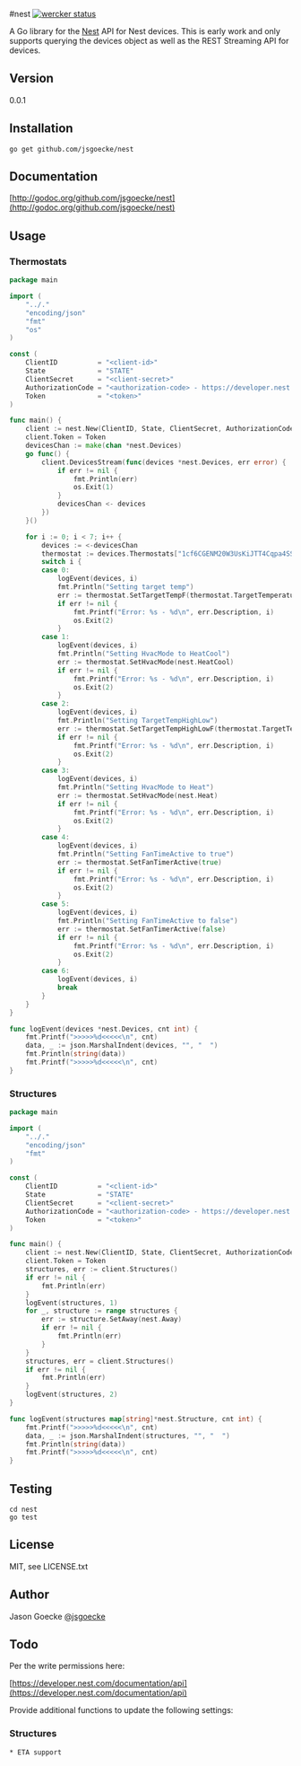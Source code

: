 #nest
[![wercker status](https://app.wercker.com/status/a37e2a527c0d8174a905afc388e46157/m "wercker status")](https://app.wercker.com/project/bykey/a37e2a527c0d8174a905afc388e46157)

A Go library for the [Nest](http://developer.nest.com) API for Nest devices. This is early work and only supports querying the devices object as well as the REST Streaming API for devices.

## Version

0.0.1

## Installation

	go get github.com/jsgoecke/nest

## Documentation

[http://godoc.org/github.com/jsgoecke/nest](http://godoc.org/github.com/jsgoecke/nest)

## Usage

### Thermostats

```go
package main

import (
	"../."
	"encoding/json"
	"fmt"
	"os"
)

const (
	ClientID          = "<client-id>"
	State             = "STATE"
	ClientSecret      = "<client-secret>"
	AuthorizationCode = "<authorization-code> - https://developer.nest.com/documentation/how-to-auth"
	Token             = "<token>"
)

func main() {
	client := nest.New(ClientID, State, ClientSecret, AuthorizationCode)
	client.Token = Token
	devicesChan := make(chan *nest.Devices)
	go func() {
		client.DevicesStream(func(devices *nest.Devices, err error) {
			if err != nil {
				fmt.Println(err)
				os.Exit(1)
			}
			devicesChan <- devices
		})
	}()

	for i := 0; i < 7; i++ {
		devices := <-devicesChan
		thermostat := devices.Thermostats["1cf6CGENM20W3UsKiJTT4Cqpa4SSjzbd"]
		switch i {
		case 0:
			logEvent(devices, i)
			fmt.Println("Setting target temp")
			err := thermostat.SetTargetTempF(thermostat.TargetTemperatureF + 1)
			if err != nil {
				fmt.Printf("Error: %s - %d\n", err.Description, i)
				os.Exit(2)
			}
		case 1:
			logEvent(devices, i)
			fmt.Println("Setting HvacMode to HeatCool")
			err := thermostat.SetHvacMode(nest.HeatCool)
			if err != nil {
				fmt.Printf("Error: %s - %d\n", err.Description, i)
				os.Exit(2)
			}
		case 2:
			logEvent(devices, i)
			fmt.Println("Setting TargetTempHighLow")
			err := thermostat.SetTargetTempHighLowF(thermostat.TargetTemperatureHighF+1, thermostat.TargetTemperatureLowF+1)
			if err != nil {
				fmt.Printf("Error: %s - %d\n", err.Description, i)
				os.Exit(2)
			}
		case 3:
			logEvent(devices, i)
			fmt.Println("Setting HvacMode to Heat")
			err := thermostat.SetHvacMode(nest.Heat)
			if err != nil {
				fmt.Printf("Error: %s - %d\n", err.Description, i)
				os.Exit(2)
			}
		case 4:
			logEvent(devices, i)
			fmt.Println("Setting FanTimeActive to true")
			err := thermostat.SetFanTimerActive(true)
			if err != nil {
				fmt.Printf("Error: %s - %d\n", err.Description, i)
				os.Exit(2)
			}
		case 5:
			logEvent(devices, i)
			fmt.Println("Setting FanTimeActive to false")
			err := thermostat.SetFanTimerActive(false)
			if err != nil {
				fmt.Printf("Error: %s - %d\n", err.Description, i)
				os.Exit(2)
			}
		case 6:
			logEvent(devices, i)
			break
		}
	}
}

func logEvent(devices *nest.Devices, cnt int) {
	fmt.Printf(">>>>>%d<<<<<\n", cnt)
	data, _ := json.MarshalIndent(devices, "", "  ")
	fmt.Println(string(data))
	fmt.Printf(">>>>>%d<<<<<\n", cnt)
}
```

### Structures

```go
package main

import (
	"../."
	"encoding/json"
	"fmt"
)

const (
	ClientID          = "<client-id>"
	State             = "STATE"
	ClientSecret      = "<client-secret>"
	AuthorizationCode = "<authorization-code> - https://developer.nest.com/documentation/how-to-auth"
	Token             = "<token>"
)

func main() {
	client := nest.New(ClientID, State, ClientSecret, AuthorizationCode)
	client.Token = Token
	structures, err := client.Structures()
	if err != nil {
		fmt.Println(err)
	}
	logEvent(structures, 1)
	for _, structure := range structures {
		err := structure.SetAway(nest.Away)
		if err != nil {
			fmt.Println(err)
		}
	}
	structures, err = client.Structures()
	if err != nil {
		fmt.Println(err)
	}
	logEvent(structures, 2)
}

func logEvent(structures map[string]*nest.Structure, cnt int) {
	fmt.Printf(">>>>>%d<<<<<\n", cnt)
	data, _ := json.MarshalIndent(structures, "", "  ")
	fmt.Println(string(data))
	fmt.Printf(">>>>>%d<<<<<\n", cnt)
}
```

## Testing
	
	cd nest
	go test

## License

MIT, see LICENSE.txt

## Author

Jason Goecke [@jsgoecke](http://twitter.com/jsgoecke)

## Todo

Per the write permissions here:

[https://developer.nest.com/documentation/api](https://developer.nest.com/documentation/api)

Provide additional functions to update the following settings:

### Structures

	* ETA support
